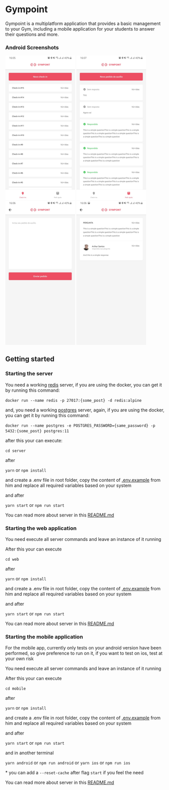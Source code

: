 # Gympoint

Gympoint is a multiplatform application that provides a basic management to your Gym, including a mobile application for your students to answer their questions and more.

### Android Screenshots

<img
  src="mobile/.github/checkins.jpeg" alt="checkin" width="220" /> <img
  src="mobile/.github/help_orders.jpeg" alt="checkin" width="220" /> <img
  src="mobile/.github/create_help_order.jpeg" alt="checkin" width="220" /> <img
  src="mobile/.github/answer.jpeg" alt="checkin" width="220" />

## Getting started

### Starting the server

You need a working [redis](https://redis.io/) server, if you are using the docker, you can get it by running this command:

`docker run --name redis -p 27017:{some_post} -d redis:alpine`

and, you need a working [postgres](https://www.postgresql.org/) server, again, if you are using the docker, you can get it by running this command:

`docker run --name postgres -e POSTGRES_PASSWORD={same_password} -p 5432:{some_post} postgres:11`

after this your can execute:

`cd server`

after

`yarn` or `npm install`

and create a .env file in root folder, copy the content of [.env.example](.env.example) from him and replace all required variables based on your system

and after

`yarn start` or `npm run start`

You can read more about server in this [README.md](/server/README.md)

### Starting the web application

You need execute all server commands and leave an instance of it running

After this your can execute

`cd web`

after

`yarn` or `npm install`

and create a .env file in root folder, copy the content of [.env.example](.env.example) from him and replace all required variables based on your system

and after

`yarn start` or `npm run start`

You can read more about server in this [README.md](/web/README.md)

### Starting the mobile application

For the mobile app, currently only tests on your android version have been performed, so give preference to run on it, if you want to test on ios, test at your own risk

You need execute all server commands and leave an instance of it running

After this your can execute

`cd mobile`

after

`yarn` or `npm install`

and create a .env file in root folder, copy the content of [.env.example](.env.example) from him and replace all required variables based on your system

and after

`yarn start` or `npm run start`

and in another terminal

`yarn android` or `npm run android` or `yarn ios` or `npm run ios`

\* you can add a `--reset-cache` after flag `start` if you feel the need

You can read more about server in this [README.md](/mobile/README.md)
